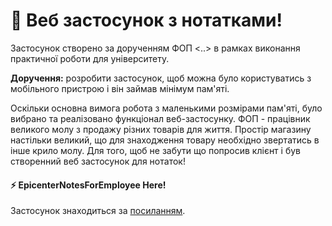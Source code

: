# 📔 Веб застосунок з нотатками! 

Застосунок створено за дорученням ФОП <..> в рамках виконання практичної роботи для університету.

**Доручення:** розробити застосунок, щоб можна було користуватись з мобільного пристрою і він займав мінімум пам'яті.

Оскільки основна вимога робота з маленькими розмірами пам'яті, було вибрано та реалізовано функціонал веб-застосунку. ФОП - працівник великого молу з продажу різних товарів для життя. Простір магазину настільки великий, що для знаходження товару необхідно звертатись в інше крило молу. Для того, щоб не забути що попросив клієнт і був створенний веб застосунок для нотаток!

#### ⚡  EpicenterNotesForEmployee Here! 
Застосунок знаходиться за [посиланням](https://epicenter-notes-for-employee.netlify.app/).
